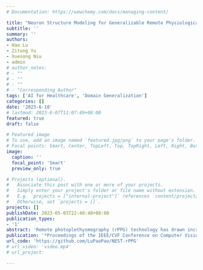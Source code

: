 ```yaml
---
# Documentation: https://wowchemy.com/docs/managing-content/

title: "Neuron Structure Modeling for Generalizable Remote Physiological Measurement"
subtitle: ''
summary: ''
authors:
- Hao Lu
- Zitong Yu
- Xuesong Niu
- admin
# author_notes:
# - ""
# - ""
# - ""
# - "Corresponding Author"
tags: ['AI for Healthcare', 'Domain Generalization']
categories: []
date: '2023-6-18'
# lastmod: 2023-6-07T11:07:49+08:00
featured: true
draft: false

# Featured image
# To use, add an image named `featured.jpg/png` to your page's folder.
# Focal points: Smart, Center, TopLeft, Top, TopRight, Left, Right, BottomLeft, Bottom, BottomRight.
image:
  caption: ''
  focal_point: 'Smart'
  preview_only: true

# Projects (optional).
#   Associate this post with one or more of your projects.
#   Simply enter your project's folder or file name without extension.
#   E.g. `projects = ["internal-project"]` references `content/project/deep-learning/index.md`.
#   Otherwise, set `projects = []`.
projects: []
publishDate: 2023-05-03T22:40:48+08:00
publication_types:
- '1'
abstract: 'Remote photoplethysmography (rPPG) technology has drawn increasing attention in recent years. It can extract Blood Volume Pulse (BVP) from facial videos, making many applications like health monitoring and emotional analysis more accessible. However, as the BVP signal is easily affected by environmental changes, existing methods struggle to generalize well for unseen domains. In this paper, we systematically address the domain shift problem in the rPPG measurement task. We show that most domain generalization methods do not work well in this problem, as domain labels are ambiguous in complicated environmental changes. In light of this, we propose a domain-label-free approach called NEuron STructure modeling (NEST). NEST improves the generalization capacity by maximizing the coverage of feature space during training, which reduces the chance for under-optimized feature activation during inference. Besides, NEST can also enrich and enhance domain invariant features across multi-domain. We create and benchmark a large-scale domain generalization protocol for the rPPG measurement task. Extensive experiments show that our approach outperforms the state-of-the-art methods on both cross-dataset and intra-dataset settings.'
publication: '*Proceedings of the IEEE/CVF Conference on Computer Vision and Pattern Recognition (CVPR)*'
url_code: 'https://github.com/LuPaoPao/NEST-rPPG'
# url_video: 'video.mp4'
# url_project: 

---
```

